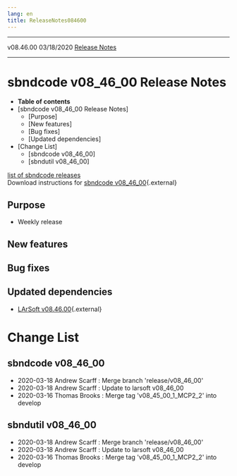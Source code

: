 ```yaml
---
lang: en
title: ReleaseNotes084600
---
```


  ----------- ------------ -- -- ------------------------------------------------------
  v08.46.00   03/18/2020         [Release Notes](ReleaseNotes084600.html)
  ----------- ------------ -- -- ------------------------------------------------------



sbndcode v08\_46\_00 Release Notes
======================================================================================

-   **Table of contents**
-   [sbndcode v08\_46\_00 Release
    Notes]
    -   [Purpose]
    -   [New features]
    -   [Bug fixes]
    -   [Updated dependencies]
-   [Change List]
    -   [sbndcode v08\_46\_00]
    -   [sbndutil v08\_46\_00]

[list of sbndcode
releases](List_of_SBND_code_releases.html)\
Download instructions for [sbndcode
v08\_46\_00](http://scisoft.fnal.gov/scisoft/bundles/sbnd/v08_46_00/sbndcode-v08_46_00.html){.external}



Purpose
----------------------------------

-   Weekly release



New features
--------------------------------------------



Bug fixes
--------------------------------------



Updated dependencies
------------------------------------------------------------

-   [LArSoft
    v08.46.00](https://cdcvs.fnal.gov/redmine/projects/larsoft/wiki/ReleaseNotes084600){.external}



Change List
==========================================



sbndcode v08\_46\_00
----------------------------------------------------------

-   2020-03-18 Andrew Scarff : Merge branch \'release/v08\_46\_00\'
-   2020-03-18 Andrew Scarff : Update to larsoft v08\_46\_00
-   2020-03-16 Thomas Brooks : Merge tag \'v08\_45\_00\_1\_MCP2\_2\'
    into develop



sbndutil v08\_46\_00
----------------------------------------------------------

-   2020-03-18 Andrew Scarff : Merge branch \'release/v08\_46\_00\'
-   2020-03-18 Andrew Scarff : Update to larsoft v08\_46\_00
-   2020-03-16 Thomas Brooks : Merge tag \'v08\_45\_00\_1\_MCP2\_2\'
    into develop
